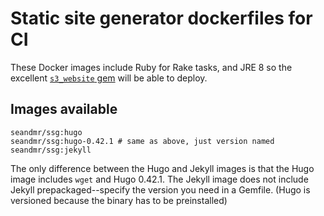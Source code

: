 # Static site generator dockerfiles for CI

These Docker images include Ruby for Rake tasks, and JRE 8 so the excellent
[`s3_website` gem](https://github.com/laurilehmijoki/s3_website) will be able to
deploy.

## Images available

```
seandmr/ssg:hugo
seandmr/ssg:hugo-0.42.1 # same as above, just version named
seandmr/ssg:jekyll
```

The only difference between the Hugo and Jekyll images is that the Hugo image
includes `wget` and Hugo 0.42.1. The Jekyll image does not include Jekyll
prepackaged--specify the version you need in a Gemfile. (Hugo is versioned
because the binary has to be preinstalled)
